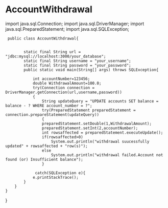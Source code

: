 # AccountWithdrawal 
import java.sql.Connection;
import java.sql.DriverManager;
import java.sql.PreparedStatement;
import java.sql.SQLException;
     
     public class AccountWithdrawal{
        
        
            static final String url = "jdbc:mysql://localhost:3000/your_database";
            static final String username = "your_username";
            static final String password = "your_password";
            public static void main(String[] args) throws SQLException{
                
                int accountNumber=123456;
                double WithdrawalAmount=100.0;
                try(Connection connection = DriverManager.getConnection(url,username,password))
                {
                    String updateQuery = "UPDATE accounts SET balance = balance - ? WHERE account_number = ?";
                    try(PreparedStatement preparedStatement = connection.prepareStatement(updateQuery))
                    {
                    preparedStatement.setDouble(1,WithdrawalAmount);
                    preparedStatement.setInt(2,accountNumber);
                    int rowsaffected = preparedStatement.executeUpdate();
                    if(rowsaffected>0)
                        System.out.println("withdrawal suucessfully updated" + rowsaffected + "row(s)");
                    else
                        System.out.println("withdrawal failed.Account not found (or) Insufficient balance");
                    }   
                
                 catch(SQLException e){
                e.printStackTrace();
            }
        }
    }
}
            
            
           
                 
            
            


        

     
